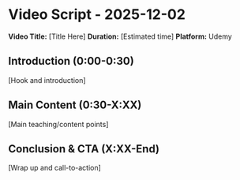 # Video Script - 2025-12-02

**Video Title:** [Title Here]
**Duration:** [Estimated time]
**Platform:** Udemy

## Introduction (0:00-0:30)
[Hook and introduction]

## Main Content (0:30-X:XX)
[Main teaching/content points]

## Conclusion & CTA (X:XX-End)
[Wrap up and call-to-action]
